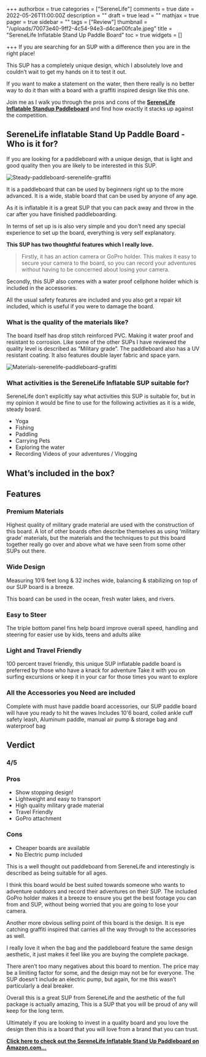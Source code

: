 +++
authorbox = true
categories = ["SereneLife"]
comments = true
date = 2022-05-26T11:00:00Z
description = ""
draft = true
lead = ""
mathjax = true
pager = true
sidebar = ""
tags = ["Review"]
thumbnail = "/uploads/70073e40-9ff2-4c54-94e3-d4cae00fca1e.jpeg"
title = "SereneLife Inflatable Stand Up Paddle Board"
toc = true
widgets = []

+++
If you are searching for an SUP with a difference then you are in the right place!

This SUP has a completely unique design, which I absolutely love and couldn’t wait to get my hands on it to test it out.

If you want to make a statement on the water, then there really is no better way to do it than with a board with a graffiti inspired design like this one.

Join me as I walk you through the pros and cons of the [**SereneLife Inflatable Standup Paddleboard**](#) and find how exactly it stacks up against the competition.

## SereneLife inflatable Stand Up Paddle Board - Who is it for?

If you are looking for a paddleboard with a unique design, that is light and good quality then you are likely to be interested in this SUP.  

![Steady-paddleboard-serenelife-graffiti](/uploads/70ea33ed-e9ca-45ab-becf-d02dd131199b.jpeg "Steady-paddleboard-serenelife-graffiti")

It is a paddleboard that can be used by beginners right up to the more advanced.  It is a wide, stable board that can be used by anyone of any age.

As it is inflatable it is a great SUP that you can pack away and throw in the car after you have finished paddleboarding.

In terms of set up is is also very simple and you don’t need any special experience to set up the board, everything is very self explanatory.

**This SUP has two thoughtful features which I really love.**  

> Firstly, it has an action camera or GoPro holder.  This makes it easy to secure your camera to the board, so you can record your adventures without having to be concerned about losing your camera.

Secondly, this SUP also comes with a water proof cellphone holder which is included in the accessories.

All the usual safety features are included and you also get a repair kit included, which is useful if you were to damage the board.

### What is the quality of the materials like?

The board itself has drop stitch reinforced PVC.  Making it water proof and resistant to corrosion.  Like some of the other SUPs I have reviewed the quality level is described as “Military grade”.  The paddleboard also has a UV resistant coating.  It also features double layer fabric and space yarn.

![Materials-serenelife-paddleboard-grafitti](/uploads/c6f35b20-b3c9-45e9-a85e-e3afaba7548b.jpeg "Materials-serenelife-paddleboard-grafitti")

### What activities is the SereneLife Inflatable SUP suitable for?

SereneLife don’t explicitly say what activities this SUP is suitable for, but in my opinion it would be fine to use for the following activities as it is a wide, steady board.

* Yoga
* Fishing
* Paddling 
* Carrying Pets 
* Exploring the water
* Recording Videos of your adventures / Vlogging

## What’s included in the box?

## Features

### Premium Materials

Highest quality of military grade material are used with the construction of this board.  A lot of other boards often describe themselves as using ‘military grade’ materials, but the materials and the techniques to put this board together really go over and above what we have seen from some other SUPs out there.

### Wide Design

Measuring 10’6 feet long & 32 inches wide, balancing & stabilizing on top of our SUP board is a breeze. 

This board can be used in the ocean, fresh water lakes, and rivers.

### Easy to Steer

The triple bottom panel fins help board improve overall speed, handling and steering for easier use by kids, teens and adults alike

### Light and Travel Friendly

100 percent travel friendly, this unique SUP inflatable paddle board is preferred by those who have a knack for adventure Take it with you on surfing excursions or keep it in your car for those times you want to explore

### All the Accessories you Need are included

Complete with must have paddle board accessories, our SUP paddle board will have you ready to hit the waves Includes 10'6 board, coiled ankle cuff safety leash, Aluminum paddle, manual air pump & storage bag and waterproof bag

## Verdict

### 4/5

### Pros

* Show stopping design!
* Lightweight and easy to transport
* High quality military grade material
* Travel Friendly
* GoPro attachment

### Cons

* Cheaper boards are available
* No Electric pump included

This is a well thought out paddleboard from SereneLife and interestingly is described as being suitable for all ages.  

I think this board would be best suited towards someone who wants to adventure outdoors and record their adventures on their SUP.  The included GoPro holder makes it a breeze to ensure you get the best footage you can from and SUP, without being worried that you are going to lose your camera.

Another more obvious selling point of this board is the design.  It is eye catching graffiti inspired that carries all the way through to the accessories as well.

I really love it when the bag and the paddleboard feature the same design aesthetic, it just makes it feel like you are buying the complete package.

There aren’t too many negatives about this board to mention.  The price may be a limiting factor for some, and the design may not be for everyone.  The SUP doesn’t include an electric pump, but again, for me this wasn’t particularly a deal breaker.

Overall this is a great SUP from SereneLife and the aesthetic of the full package is actually amazing,  This is a SUP that you will be proud of any will keep for the long term.

Ultimately if you are looking to invest in a quality board and you love the design then this is a board that you will love from a brand that you can trust.

[**Click here to check out the SereneLife Inflatable Stand Up Paddleboard on Amazon.com…**](#)